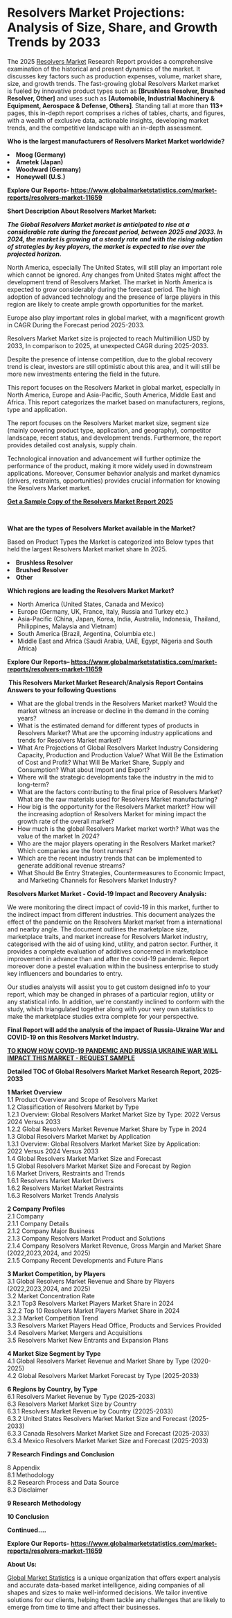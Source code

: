 <H1>Resolvers Market Projections: Analysis of Size, Share, and Growth Trends by 2033</H1><p>The 2025 <a href="https://www.globalmarketstatistics.com/market-reports/resolvers-market-11659">Resolvers Market</a> Research Report provides a comprehensive examination of the historical and present dynamics of the market. It discusses key factors such as production expenses, volume, market share, size, and growth trends. The fast-growing global Resolvers Market market is fueled by innovative product types such as <strong>[Brushless Resolver, Brushed Resolver, Other]</strong> and uses such as <strong>[Automobile, Industrial Machinery & Equipment, Aerospace & Defense, Others]</strong>. Standing tall at more than <strong>113+</strong> pages, this in-depth report comprises a riches of tables, charts, and figures, with a wealth of exclusive data, actionable insights, developing market trends, and the competitive landscape with an in-depth assessment.</p><p><strong>Who is the largest manufacturers of Resolvers Market Market worldwide?</strong></p><p><strong><li>Moog (Germany)<li>Ametek (Japan)<li>Woodward (Germany)<li>Honeywell (U.S.)</strong></p><p><strong>Explore Our Reports-&nbsp;<a href="https://wordhtml.com/">https://www.globalmarketstatistics.com/market-reports/resolvers-market-11659</a></strong></p><p><strong>Short Description About Resolvers Market Market:</strong></p><p><strong><em>The Global Resolvers Market market is anticipated to rise at a considerable rate during the forecast period, between 2025 and 2033. In 2024, the market is growing at a steady rate and with the rising adoption of strategies by key players, the market is expected to rise over the projected horizon.</em></strong></p><p>North America, especially The United States, will still play an important role which cannot be ignored. Any changes from United States might affect the development trend of Resolvers Market. The market in North America is expected to grow considerably during the forecast period. The high adoption of advanced technology and the presence of large players in this region are likely to create ample growth opportunities for the market.</p><p>Europe also play important roles in global market, with a magnificent growth in CAGR During the Forecast period 2025-2033.</p><p>Resolvers Market Market size is projected to reach Multimillion USD by 2033, In comparison to 2025, at unexpected CAGR during 2025-2033.</p><p>Despite the presence of intense competition, due to the global recovery trend is clear, investors are still optimistic about this area, and it will still be more new investments entering the field in the future.</p><p>This report focuses on the Resolvers Market in global market, especially in North America, Europe and Asia-Pacific, South America, Middle East and Africa. This report categorizes the market based on manufacturers, regions, type and application.</p><p>The report focuses on the Resolvers Market market size, segment size (mainly covering product type, application, and geography), competitor landscape, recent status, and development trends. Furthermore, the report provides detailed cost analysis, supply chain.</p><p>Technological innovation and advancement will further optimize the performance of the product, making it more widely used in downstream applications. Moreover, Consumer behavior analysis and market dynamics (drivers, restraints, opportunities) provides crucial information for knowing the Resolvers Market market.</p><p><strong><a href="https://www.globalmarketstatistics.com/market-reports/resolvers-market-11659">Get a Sample Copy of the Resolvers Market Report 2025</a></strong></p><p>&nbsp;</p><p><strong>What are the types of Resolvers Market available in the Market?</strong></p><p>Based on Product Types the Market is categorized into Below types that held the largest Resolvers Market market share In 2025.</p><p><strong><li>Brushless Resolver<li>Brushed Resolver<li>Other</strong></p><p><strong>Which regions are leading the Resolvers Market Market?</strong></p><ul><li>North America (United States, Canada and Mexico)</li><li>Europe (Germany, UK, France, Italy, Russia and Turkey etc.)</li><li>Asia-Pacific (China, Japan, Korea, India, Australia, Indonesia, Thailand, Philippines, Malaysia and Vietnam)</li><li>South America (Brazil, Argentina, Columbia etc.)</li><li>Middle East and Africa (Saudi Arabia, UAE, Egypt, Nigeria and South Africa)</li></ul><p><strong>Explore Our Reports&ndash;&nbsp;<a href="https://www.globalmarketstatistics.com/market-reports/resolvers-market-11659">https://www.globalmarketstatistics.com/market-reports/resolvers-market-11659</a></strong></p><p><strong>&nbsp;This Resolvers Market Market Research/Analysis Report Contains Answers to your following Questions</strong></p><ul><li>What are the global trends in the Resolvers Market market? Would the market witness an increase or decline in the demand in the coming years?</li><li>What is the estimated demand for different types of products in Resolvers Market? What are the upcoming industry applications and trends for Resolvers Market market?</li><li>What Are Projections of Global Resolvers Market Industry Considering Capacity, Production and Production Value? What Will Be the Estimation of Cost and Profit? What Will Be Market Share, Supply and Consumption? What about Import and Export?</li><li>Where will the strategic developments take the industry in the mid to long-term?</li><li>What are the factors contributing to the final price of Resolvers Market? What are the raw materials used for Resolvers Market manufacturing?</li><li>How big is the opportunity for the Resolvers Market market? How will the increasing adoption of Resolvers Market for mining impact the growth rate of the overall market?</li><li>How much is the global Resolvers Market market worth? What was the value of the market In 2024?</li><li>Who are the major players operating in the Resolvers Market market? Which companies are the front runners?</li><li>Which are the recent industry trends that can be implemented to generate additional revenue streams?</li><li>What Should Be Entry Strategies, Countermeasures to Economic Impact, and Marketing Channels for Resolvers Market Industry?</li></ul><p><strong>Resolvers Market Market - Covid-19 Impact and Recovery Analysis:</strong></p><p>We were monitoring the direct impact of covid-19 in this market, further to the indirect impact from different industries. This document analyzes the effect of the pandemic on the Resolvers Market market from a international and nearby angle. The document outlines the marketplace size, marketplace traits, and market increase for Resolvers Market industry, categorised with the aid of using kind, utility, and patron sector. Further, it provides a complete evaluation of additives concerned in marketplace improvement in advance than and after the covid-19 pandemic. Report moreover done a pestel evaluation within the business enterprise to study key influencers and boundaries to entry.</p><p>Our studies analysts will assist you to get custom designed info to your report, which may be changed in phrases of a particular region, utility or any statistical info. In addition, we're constantly inclined to conform with the study, which triangulated together along with your very own statistics to make the marketplace studies extra complete for your perspective.</p><p><strong>Final Report will add the analysis of the impact of Russia-Ukraine War and COVID-19 on this Resolvers Market Industry.</strong></p><p><strong><a href="https://www.globalmarketstatistics.com/market-reports/resolvers-market-11659">TO KNOW HOW COVID-19 PANDEMIC AND RUSSIA UKRAINE WAR WILL IMPACT THIS MARKET - REQUEST SAMPLE</a></strong></p><p><strong>Detailed TOC of Global Resolvers Market Market Research Report, 2025-2033</strong></p><p><strong>1 Market Overview</strong><br /> 1.1 Product Overview and Scope of Resolvers Market<br /> 1.2 Classification of Resolvers Market by Type<br /> 1.2.1 Overview: Global Resolvers Market Market Size by Type: 2022&nbsp;Versus 2024 Versus 2033<br /> 1.2.2 Global Resolvers Market Revenue Market Share by Type in 2024<br /> 1.3 Global Resolvers Market Market by Application<br /> 1.3.1 Overview: Global Resolvers Market Market Size by Application: 2022&nbsp;Versus 2024 Versus 2033<br /> 1.4 Global Resolvers Market Market Size and Forecast<br /> 1.5 Global Resolvers Market Market Size and Forecast by Region<br /> 1.6 Market Drivers, Restraints and Trends<br /> 1.6.1 Resolvers Market Market Drivers<br /> 1.6.2 Resolvers Market Market Restraints<br /> 1.6.3 Resolvers Market Trends Analysis</p><p><strong>2 Company Profiles</strong><br /> 2.1 Company<br /> 2.1.1 Company Details<br /> 2.1.2 Company Major Business<br /> 2.1.3 Company Resolvers Market Product and Solutions<br /> 2.1.4 Company Resolvers Market Revenue, Gross Margin and Market Share (2022,2023,2024, and 2025)<br /> 2.1.5 Company Recent Developments and Future Plans</p><p><strong>3 Market Competition, by Players</strong><br /> 3.1 Global Resolvers Market Revenue and Share by Players (2022,2023,2024, and 2025)<br /> 3.2 Market Concentration Rate<br /> 3.2.1 Top3 Resolvers Market Players Market Share in 2024<br /> 3.2.2 Top 10 Resolvers Market Players Market Share in 2024<br /> 3.2.3 Market Competition Trend<br /> 3.3 Resolvers Market Players Head Office, Products and Services Provided<br /> 3.4 Resolvers Market Mergers and Acquisitions<br /> 3.5 Resolvers Market New Entrants and Expansion Plans</p><p><strong>4 Market Size Segment by Type</strong><br /> 4.1 Global Resolvers Market Revenue and Market Share by Type (2020-2025)<br /> 4.2 Global Resolvers Market Market Forecast by Type (2025-2033)</p><p><strong>6 Regions by Country, by Type</strong><br /> 6.1 Resolvers Market Revenue by Type (2025-2033)<br /> 6.3 Resolvers Market Market Size by Country<br /> 6.3.1 Resolvers Market Revenue by Country (22025-2033)<br /> 6.3.2 United States Resolvers Market Market Size and Forecast (2025-2033)<br /> 6.3.3 Canada Resolvers Market Market Size and Forecast (2025-2033)<br /> 6.3.4 Mexico Resolvers Market Market Size and Forecast (2025-2033)</p><p><strong>7 Research Findings and Conclusion</strong></p><p>8 Appendix<br /> 8.1 Methodology<br /> 8.2 Research Process and Data Source<br /> 8.3 Disclaimer</p><p><strong>9 Research Methodology</strong></p><p><strong>10 Conclusion</strong></p><p><strong>Continued&hellip;.</strong></p><p><strong>Explore Our Reports-&nbsp;<a href="Resolvers Market">https://www.globalmarketstatistics.com/market-reports/resolvers-market-11659</a></strong></p><p><strong>About Us:</strong></p><p><a href="https://www.globalmarketstatistics.com/">Global Market Statistics</a>&nbsp;is a unique organization that offers expert analysis and accurate data-based market intelligence, aiding companies of all shapes and sizes to make well-informed decisions. We tailor inventive solutions for our clients, helping them tackle any challenges that are likely to emerge from time to time and affect their businesses.</p><p>&nbsp;</p>
